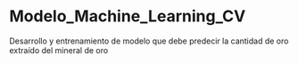 # Modelo_Machine_Learning_CV
Desarrollo y entrenamiento de modelo que debe predecir la cantidad de oro extraído del mineral de oro
